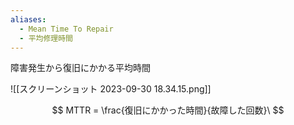 ```yaml
---
aliases:
  - Mean Time To Repair
  - 平均修理時間
---
```

障害発生から復旧にかかる平均時間

![[スクリーンショット 2023-09-30 18.34.15.png]]

$$
MTTR = \frac{復旧にかかった時間}{故障した回数}\
$$
